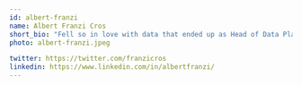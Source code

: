 ```yaml
---
id: albert-franzi
name: Albert Franzi Cros
short_bio: "Fell so in love with data that ended up as Head of Data Platform at Typeform.<br/><br/>I believe in a world where distributed organizations can work together to build common and reusable tools to empower their users and projects.<br/><br/>My main goal is to empower people, teams, and companies with the right data so we can make informed and data-driven decisions by having a clear understanding of each involved function and role.<br/><br/>In addition of having a secret plan to conquer the world with data, insights, and penguins."
photo: albert-franzi.jpeg

twitter: https://twitter.com/franzicros 
linkedin: https://www.linkedin.com/in/albertfranzi/
---
```

